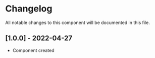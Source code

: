 # Changelog
All notable changes to this component will be documented in this file.

## [1.0.0] - 2022-04-27
- Component created
